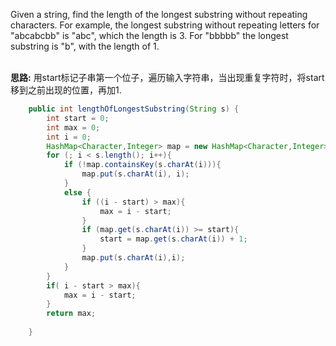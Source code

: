 Given a string, find the length of the longest substring without repeating characters. For example, the longest substring without repeating letters for "abcabcbb" is "abc", which the length is 3. For "bbbbb" the longest substring is "b", with the length of 1.

</br>**思路:** 用start标记子串第一个位子，遍历输入字符串，当出现重复字符时，将start移到之前出现的位置，再加1.

```java
    public int lengthOfLongestSubstring(String s) {
        int start = 0;
        int max = 0;
        int i = 0;
        HashMap<Character,Integer> map = new HashMap<Character,Integer>();
        for (; i < s.length(); i++){
            if (!map.containsKey(s.charAt(i))){
                map.put(s.charAt(i), i);
            }
            else {
                if ((i - start) > max){
                    max = i - start;
                }
                if (map.get(s.charAt(i)) >= start){
                    start = map.get(s.charAt(i)) + 1;
                }
                map.put(s.charAt(i),i);
            }
        }
        if( i - start > max){
            max = i - start;
        }
        return max;
             
    }

```
